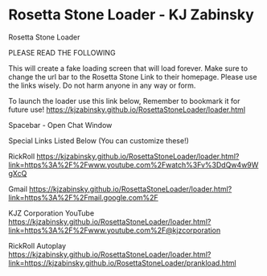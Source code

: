 # Rosetta Stone Loader - KJ Zabinsky
Rosetta Stone Loader

PLEASE READ THE FOLLOWING

This will create a fake loading screen that will load forever.
Make sure to change the url bar to the Rosetta Stone Link to their homepage.
Please use the links wisely. Do not harm anyone in any way or form.

To launch the loader use this link below, Remember to bookmark it for future use!
https://kjzabinsky.github.io/RosettaStoneLoader/loader.html

Spacebar - Open Chat Window

Special Links Listed Below (You can customize these!)

RickRoll
https://kjzabinsky.github.io/RosettaStoneLoader/loader.html?link=https%3A%2F%2Fwww.youtube.com%2Fwatch%3Fv%3DdQw4w9WgXcQ

Gmail
https://kjzabinsky.github.io/RosettaStoneLoader/loader.html?link=https%3A%2F%2Fmail.google.com%2F

KJZ Corporation YouTube
https://kjzabinsky.github.io/RosettaStoneLoader/loader.html?link=https%3A%2F%2Fwww.youtube.com%2F@kjzcorporation

RickRoll Autoplay
https://kjzabinsky.github.io/RosettaStoneLoader/loader.html?link=https://kjzabinsky.github.io/RosettaStoneLoader/prankload.html
